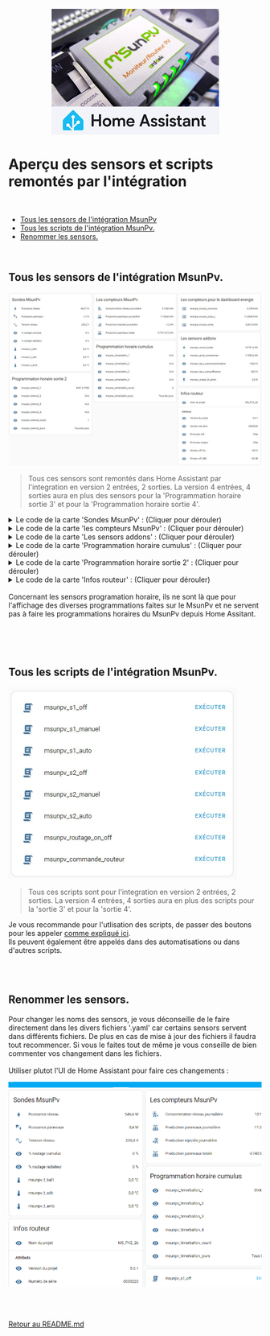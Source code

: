 <p align="center"><img src="/images/msunpv_to_ha.jpg?token=GHSAT0AAAAAACH6VDSSWYHXPXZIN7LRLMMQZJWRDEQ"></p>


# Aperçu des sensors et scripts remontés par l'intégration
</br>

- [Tous les sensors de l'intégration MsunPv](#tous-les-sensors-de-lint%C3%A9gration-msunpv)
- [Tous les scripts de l'intégration MsunPv.](#tous-les-scripts-de-lint%C3%A9gration-msunpv)
- [Renommer les sensors.](/SENSORS%20AND%20SCRIPTS.md#renommer-les-sensors)
</br>
   
## Tous les sensors de l'intégration MsunPv.

![](images/tous_les_sensors_2_2.jpg)

>Tous ces sensors sont remontés dans Home Assistant par l'integration en version 2 entrées, 2 sorties. La version 4 entrées, 4 sorties aura en plus des sensors pour la 'Programmation horaire sortie 3' et pour la 'Programmation horaire sortie 4'.

<details>
  <summary>Le code de la carte 'Sondes MsunPv' : (Cliquer pour dérouler)</summary>

```yml
type: entities
entities:
  - entity: sensor.msunpv_powreso
  - entity: sensor.msunpv_powpv
  - entity: sensor.msunpv_voltres
  - entity: sensor.msunpv_outbal
  - entity: sensor.msunpv_outrad
  - entity: sensor.msunpv_t_bal1
  - entity: sensor.msunpv_t_sdb
  - entity: sensor.msunpv_t_amb
title: Sondes MsunPv
```
</details>
<details>
  <summary>Le code de la carte 'les compteurs MsunPv' : (Cliquer pour dérouler)</summary>

```yml
type: entities
entities:
  - entity: sensor.msunpv_enconso
  - entity: sensor.msunpv_enpv_j
  - entity: sensor.msunpv_eninj
  - entity: sensor.msunpv_enpv_p
title: Les compteurs MsunPv
```
</details>
<details>
  <summary>Le code de la carte 'Les sensors addons' : (Cliquer pour dérouler)</summary>

```yml
type: entities
entities:
  - entity: sensor.msunpv_conso_totale
  - entity: sensor.msunpv_prod_consommee
  - entity: sensor.msunpv_taux_autoconsommation
  - entity: sensor.msunpv_taux_autosuffisance
title: Les sensors addons
```
</details>
<details>
  <summary>Le code de la carte 'Programmation horaire cumulus' : (Cliquer pour dérouler)</summary>

```yml
type: entities
entities:
  - entity: sensor.msunpv_timerballon_1
  - entity: sensor.msunpv_timerballon_2
  - entity: sensor.msunpv_timerballon_3
  - entity: sensor.msunpv_timerballon_4
  - entity: sensor.msunpv_timerballon_count
  - entity: sensor.msunpv_timerballon_jours
title: Programmation horaire cumulus
```
</details>
<details>
  <summary>Le code de la carte 'Programmation horaire sortie 2' : (Cliquer pour dérouler)</summary>

```yml
type: entities
entities:
  - entity: sensor.msunpv_timers2_1
  - entity: sensor.msunpv_timers2_2
  - entity: sensor.msunpv_timers2_3
  - entity: sensor.msunpv_timers2_4
  - entity: sensor.msunpv_timers2_count
  - entity: sensor.msunpv_timers2_jours
title: Programmation horaire sortie 2
```
</details>
<details>
  <summary>Le code de la carte 'Infos routeur' : (Cliquer pour dérouler)</summary>

```yml
type: entities
entities:
  - entity: sensor.msunpv_infos
    name: Nom du projet
  - type: section
    label: Attributs
  - type: attribute
    entity: sensor.msunpv_infos
    name: Version du projet
    attribute: version
  - type: attribute
    entity: sensor.msunpv_infos
    name: Numéro de série
    attribute: num_de_serie
  - type: attribute
    entity: sensor.msunpv_infos
    name: Firmware wifi
    attribute: firmware_wifi
  - type: attribute
    entity: sensor.msunpv_infos
    name: Firmware routeur
    attribute: firmware_routeur
  - type: attribute
    entity: sensor.msunpv_infos
    name: Niveau wifi (%)
    attribute: rssi_percent
    suffix: '%'
  - type: attribute
    entity: sensor.msunpv_infos
    name: Niveau wifi (dB)
    attribute: rssi_db
    suffix: dB
title: Infos routeur
```
</details>

</br>
Concernant les sensors programation horaire, ils ne sont là que pour l'affichage des diverses programmations faites sur le MsunPv et ne servent pas à faire les programmations horaires du MsunPv depuis Home Assitant.
</br></br>



</br></br>

## Tous les scripts de l'intégration MsunPv.

![](images/tous_les_scripts_2_2.jpg)

>Tous ces scripts sont pour l'integration en version 2 entrées, 2 sorties. La version 4 entrées, 4 sorties aura en plus des scripts pour la 'sortie 3' et pour la 'sortie 4'.

Je vous recommande pour l'utlisation des scripts, de passer des boutons pour les appeler [comme expliqué ici](COMMANDES.md#exemple-du-fonctionnement-en-image).</br>
Ils peuvent également être appelés dans des automatisations ou dans d'autres scripts.

</br></br>
## Renommer les sensors.

Pour changer les noms des sensors, je vous déconseille de le faire directement dans les divers fichiers '.yaml' car certains sensors servent dans différents fichiers. De plus en cas de mise à jour des fichiers il faudra tout recommencer. Si vous le faites tout de même je vous conseille de bien commenter vos changement dans les fichiers.</br></br>
Utiliser plutot l'UI de Home Assistant pour faire ces changements :

![](images/renommer_sensors.gif)

</br></br>

[Retour au README.md](README.md#msunpv-to-ha)

</br></br>
